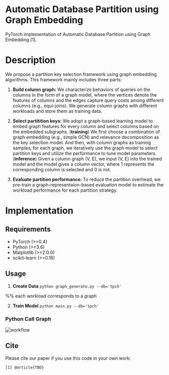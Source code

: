 Automatic Database Partition using Graph Embedding
===========================
PyTorch implementation of Automatic Database Partition using Graph Embedding [1].

Description
===========================
We propose a partition key selection framework using graph embedding algorithms. 
This framework mainly includes three parts:

1. **Build column graph:**
We characterize behaviors of queries on the columns in the form of a graph model, where the vertices denote the features of columns and the edges capture query costs among different columns (e.g., equi-joins). We generate column graphs with different workloads and store them as training data.
2. **Select partitition keys:**
We adopt a graph-based learning model to embed graph features for every column and select columns based on the embedded subgraphs.
(**training**)
We first choose a combination of graph embedding (e.g., simple GCN) and relevance decomposition as the key selection model. And then, with column graphs as training samples, for each graph, we iteratively use the graph model to select partition keys and utilize the performance to tune model parameters.
(**inference**)
Given a column graph (V, E), we input (V, E) into the trained model and the model gives a column vector, where 1 represents the corresponding column is selected and 0 is not.

3. **Evaluate partition performance:**
To reduce the partition overhead, we pre-train a graph-representaion-based evaluation model to estimate the workload performance for each partition strategy.

Implementation
===========================
## Requirements
  * PyTorch (>=0.4)
  * Python (>=3.6)
  * Matplotlib (>=2.0.0)
  * scikit-learn (>=0.18)

## Usage
1. **Create Data**
```python graph_generate.py --db='tpch'```

 %% each workload corresponds to a graph

2. **Train Model**
```python main.py --db='tpch'```

### Python Call Graph

![workflow](https://github.com/DBLearner-stack/Grep/tree/master/figs/workflow.png)


## Cite

Please cite our paper if you use this code in your own work:

```
[1] @article{TBD}
```
